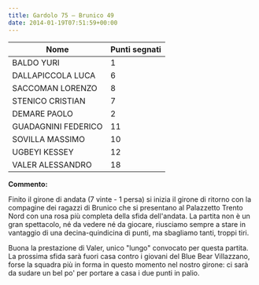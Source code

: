 ```yaml
---
title: Gardolo 75 – Brunico 49
date: 2014-01-19T07:51:59+00:00
---
```

| **Nome** | **Punti segnati** |
| -------- | ----------------- |
| BALDO YURI | 1 |
| DALLAPICCOLA LUCA | 6 |
| SACCOMAN LORENZO | 8 |
| STENICO CRISTIAN | 7 |
| DEMARE PAOLO | 2 |
| GUADAGNINI FEDERICO | 11 |
| SOVILLA MASSIMO | 10 |
| UGBEYI KESSEY | 12 |
| VALER ALESSANDRO | 18 |

**Commento:**

Finito il girone di andata (7 vinte - 1 persa) si inizia il girone di ritorno con la compagine dei ragazzi di Brunico che si presentano al Palazzetto Trento Nord con una rosa più completa della sfida dell'andata. La partita non è un gran spettacolo, né da vedere né da giocare, riusciamo sempre a stare in vantaggio di una decina-quindicina di punti, ma sbagliamo tanti, troppi tiri.

Buona la prestazione di Valer, unico "lungo" convocato per questa partita. La prossima sfida sarà fuori casa contro i giovani del Blue Bear Villazzano, forse la squadra più in forma in questo momento nel nostro girone: ci sarà da sudare un bel po' per portare a casa i due punti in palio.